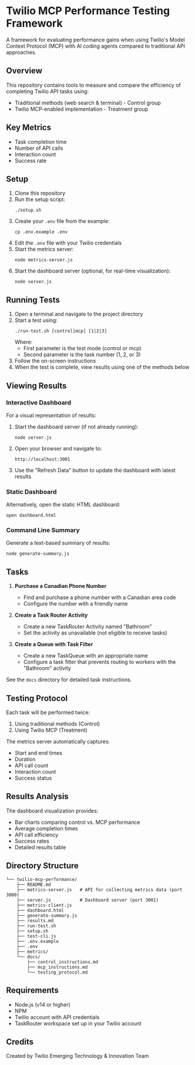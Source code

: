 # Twilio MCP Performance Testing Framework

A framework for evaluating performance gains when using Twilio's Model Context Protocol (MCP) with AI coding agents compared to traditional API approaches.

## Overview

This repository contains tools to measure and compare the efficiency of completing Twilio API tasks using:
- Traditional methods (web search & terminal) - Control group
- Twilio MCP-enabled implementation - Treatment group

## Key Metrics

- Task completion time
- Number of API calls
- Interaction count
- Success rate

## Setup

1. Clone this repository
2. Run the setup script:
   ```
   ./setup.sh
   ```
3. Create your `.env` file from the example:
   ```
   cp .env.example .env
   ```
4. Edit the `.env` file with your Twilio credentials
5. Start the metrics server:
   ```
   node metrics-server.js
   ```
6. Start the dashboard server (optional, for real-time visualization):
   ```
   node server.js
   ```

## Running Tests

1. Open a terminal and navigate to the project directory
2. Start a test using:
   ```
   ./run-test.sh [control|mcp] [1|2|3]
   ```
   Where:
   - First parameter is the test mode (control or mcp)
   - Second parameter is the task number (1, 2, or 3)
3. Follow the on-screen instructions
4. When the test is complete, view results using one of the methods below

## Viewing Results

### Interactive Dashboard

For a visual representation of results:

1. Start the dashboard server (if not already running):
   ```
   node server.js
   ```
2. Open your browser and navigate to:
   ```
   http://localhost:3001
   ```
3. Use the "Refresh Data" button to update the dashboard with latest results

### Static Dashboard

Alternatively, open the static HTML dashboard:
```
open dashboard.html
```

### Command Line Summary

Generate a text-based summary of results:
```
node generate-summary.js
```

## Tasks

1. **Purchase a Canadian Phone Number**
   - Find and purchase a phone number with a Canadian area code
   - Configure the number with a friendly name

2. **Create a Task Router Activity**
   - Create a new TaskRouter Activity named "Bathroom"
   - Set the activity as unavailable (not eligible to receive tasks)

3. **Create a Queue with Task Filter**
   - Create a new TaskQueue with an appropriate name
   - Configure a task filter that prevents routing to workers with the "Bathroom" activity

See the `docs` directory for detailed task instructions.

## Testing Protocol

Each task will be performed twice:
1. Using traditional methods (Control)
2. Using Twilio MCP (Treatment)

The metrics server automatically captures:
- Start and end times
- Duration
- API call count
- Interaction count
- Success status

## Results Analysis

The dashboard visualization provides:
- Bar charts comparing control vs. MCP performance
- Average completion times
- API call efficiency
- Success rates
- Detailed results table

## Directory Structure

```
└── twilio-mcp-performance/
    ├── README.md
    ├── metrics-server.js   # API for collecting metrics data (port 3000)
    ├── server.js           # Dashboard server (port 3001)
    ├── metrics-client.js
    ├── dashboard.html
    ├── generate-summary.js
    ├── results.md
    ├── run-test.sh
    ├── setup.sh
    ├── test-cli.js
    ├── .env.example
    ├── .env
    ├── metrics/
    └── docs/
        ├── control_instructions.md
        ├── mcp_instructions.md
        └── testing_protocol.md
```

## Requirements

- Node.js (v14 or higher)
- NPM
- Twilio account with API credentials
- TaskRouter workspace set up in your Twilio account

## Credits

Created by Twilio Emerging Technology & Innovation Team